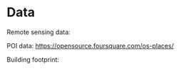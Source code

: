 # Data

Remote sensing data:

POI data: https://opensource.foursquare.com/os-places/

Building footprint: 